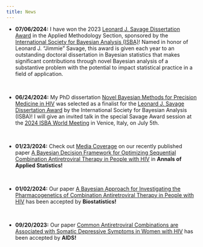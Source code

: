 ```yaml
---
title: News
---
```


- **07/06/2024:** I have won the 2023 [Leonard J. Savage Dissertation Award](https://bayesian.org/project/savage-award/) in the Applied Methodology Section, sponsored by the [International Society for Bayesian Analysis (ISBA)](https://bayesian.org/)! Named in honor of Leonard J. “Jimmie” Savage, this award is given each year to an outstanding doctoral dissertation in Bayesian statistics that makes significant contributions through novel Bayesian analysis of a substantive problem with the potential to impact statistical practice in a field of application.

  <br>

- **06/24/2024:** My PhD dissertation [Novel Bayesian Methods for Precision Medicine in HIV](https://bluejw.github.io/publication/dissertation/) was selected as a finalist for the [Leonard J. Savage Dissertation Award](https://bayesian.org/project/savage-award/) by the International Society for Bayesian Analysis (ISBA)! I will give an invited talk in the special Savage Award session at the [2024 ISBA World Meeting](https://www.unive.it/web/en/2208/home) in Venice, Italy, on July 5th.

  <br>

- **01/23/2024:** Check out [Media Coverage](https://engineering.jhu.edu/ams/news/researchers-develop-personalized-therapy-decision-making-framework-to-optimize-hiv-treatment/) on our recently published paper [A Bayesian Decision Framework for Optimizing Sequential Combination Antiretroviral Therapy in People with HIV](https://bluejw.github.io/publication/optimal_decision/) in **Annals of Applied Statistics!**

  <br>

- **01/02/2024:** Our paper [A Bayesian Approach for Investigating the Pharmacogenetics of Combination Antiretroviral Therapy in People with HIV](https://bluejw.github.io/publication/pharmacogenetics/) has been accepted by **Biostatistics!**

  <br>

- **09/20/2023:** Our paper [Common Antiretroviral Combinations are Associated with Somatic Depressive Symptoms in Women with HIV](https://bluejw.github.io/publication/common_cart/) has been accepted by **AIDS!**
